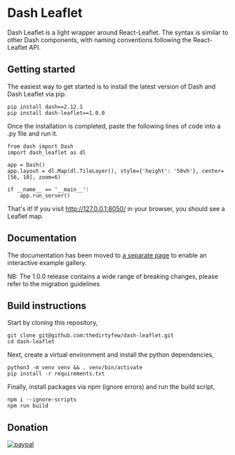 # Dash Leaflet

Dash Leaflet is a light wrapper around React-Leaflet. The syntax is similar to other Dash components, with naming conventions following the React-Leaflet API.

## Getting started

The easiest way to get started is to install the latest version of Dash and Dash Leaflet via pip.

```
pip install dash==2.12.1
pip install dash-leaflet==1.0.0
```

Once the installation is completed, paste the following lines of code into a .py file and run it.

````
from dash import Dash
import dash_leaflet as dl

app = Dash()
app.layout = dl.Map(dl.TileLayer(), style={'height': '50vh'}, center=[56, 10], zoom=6)

if __name__ == '__main__':
    app.run_server()
````

That's it! If you visit http://127.0.0.1:8050/ in your browser, you should see a Leaflet map.

## Documentation

The documentation has been moved to [a separate page](https://dash-leaflet.com) to enable an interactive example gallery.

NB: The 1.0.0 release contains a wide range of breaking changes, please refer to the migration guidelines

## Build instructions

Start by cloning this repository,

````
git clone git@github.com:thedirtyfew/dash-leaflet.git
cd dash-leaflet
````

Next, create a virtual environment and install the python dependencies,

````
python3 -m venv venv && . venv/bin/activate
pip install -r requirements.txt
````

Finally, install packages via npm (ignore errors) and run the build script,

````
npm i --ignore-scripts
npm run build
````

## Donation

[![paypal](https://www.paypalobjects.com/en_US/i/btn/btn_donateCC_LG.gif)](https://www.paypal.com/cgi-bin/webscr?cmd=_donations&business=Z9RXT5HVPK3B8&currency_code=DKK&source=url)


